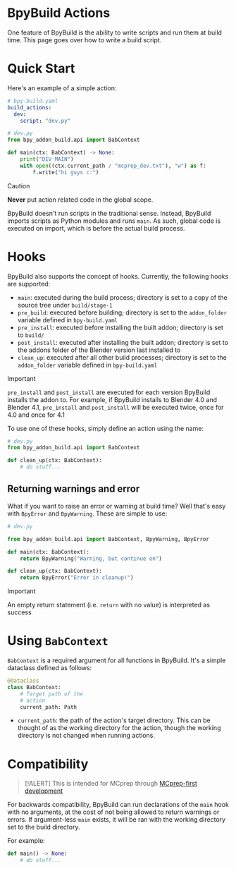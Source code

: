 # BpyBuild Actions

One feature of BpyBuild is the ability to write scripts and run them at build time. This page goes over how to write a build script.

# Quick Start
Here's an example of a simple action:
```yaml
# bpy-build.yaml
build_actions:
  dev: 
    script: "dev.py"
```

```py
# dev.py
from bpy_addon_build.api import BabContext

def main(ctx: BabContext) -> None:
    print("DEV MAIN")
    with open((ctx.current_path / "mcprep_dev.txt"), "w") as f:
        f.write("hi guys c:")
```

> [!CAUTION]
> **Never** put action related code in the global scope. 
>
> BpyBuild doesn't run scripts in the traditional sense. Instead, BpyBuild imports scripts as Python modules and runs `main`. As such, global code is executed on import, which is before the actual build process.

# Hooks
BpyBuild also supports the concept of hooks. Currently, the following hooks are supported:
- `main`: executed during the build process; directory is set to a copy of the source tree under `build/stage-1`
- `pre_build`: executed before building; directory is set to the `addon_folder` variable defined in `bpy-build.yaml`
- `pre_install`: executed before installing the built addon; directory is set to `build/`
- `post_install`: executed after installing the built addon; directory is set to the addons folder of the Blender version last installed to
- `clean_up`: executed after all other build processes; directory is set to the `addon_folder` variable defined in `bpy-build.yaml`

> [!IMPORTANT]
> `pre_install` and `post_install` are executed for each version BpyBuild installs the addon to. For example, if BpyBuild installs to Blender 4.0 and Blender 4.1, `pre_install` and `post_install` will be executed twice, once for 4.0 and once for 4.1

To use one of these hooks, simply define an action using the name:
```py
# dev.py
from bpy_addon_build.api import BabContext

def clean_up(ctx: BabContext):
    # do stuff...
```

## Returning warnings and error
What if you want to raise an error or warning at build time? Well that's easy with `BpyError` and `BpyWarning`. These are simple to use:
```py
# dev.py

from bpy_addon_build.api import BabContext, BpyWarning, BpyError

def main(ctx: BabContext):
    return BpyWarning("Warning, but continue on")

def clean_up(ctx: BabContext):
    return BpyError("Error in cleanup!")
```

> [!IMPORTANT]
> An empty return statement (i.e. `return` with no value) is interpreted as success

# Using `BabContext`
`BabContext` is a required argument for all functions in BpyBuild. It's a simple dataclass defined as follows:
```py
@dataclass
class BabContext:
    # Target path of the 
    # action
    current_path: Path
```

- `current_path`: the path of the action's target directory. This can be thought of as the working directory for the action, though the working directory is not changed when running actions.

# Compatibility 
> [!ALERT]
> This is intended for MCprep through [MCprep-first development](/docs/mcprep-first.md)

For backwards compatibility, BpyBuild can run declarations of the `main` hook with no arguments, at the cost of not being allowed to return warnings or errors. If argument-less `main` exists, it will be ran with the working directory set to the build directory.

For example:
```py
def main() -> None:
    # do stuff...
```

